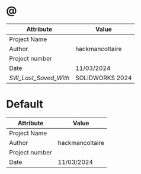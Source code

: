 # @
| Attribute | Value |
| ---  | ---     |
| Project Name |  |
| Author | hackmancoltaire |
| Project number |  |
| Date | 11/03/2024 |
| _SW_Last_Saved_With_ | SOLIDWORKS 2024 |
# Default
| Attribute | Value |
| ---  | ---     |
| Project Name |  |
| Author | hackmancoltaire |
| Project number |  |
| Date | 11/03/2024 |
